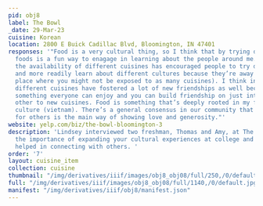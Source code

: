 ```yaml
---
pid: obj8
label: The Bowl
_date: 29-Mar-23
cuisine: Korean
location: 2800 E Buick Cadillac Blvd, Bloomington, IN 47401
responses: '"Food is a very cultural thing, so I think that by trying different cultural/ethnic
  foods is a fun way to enagage in learning about the people around me. Yes, I think
  the availability of different cuisines has encouraged people to try different foods
  and more readily learn about different cultures because they’re away from home (a
  place where you might not be exposed to as many cuisines). I think in general, the
  different cuisines have fostered a lot of new friendships as well because food is
  something everyone can enjoy and you can build friendship on just introducing each
  other to new cuisines. Food is something that’s deeply rooted in my family and my
  culture (vietnam). There’s a general consensus in our community that cooking food
  for others is the main way of showing love and generosity."'
website: yelp.com/biz/the-bowl-bloomington-3
description: 'Lindsey interviewed two freshman, Thomas and Amy, at The Bowl. We discussed
  the importance of expanding your cultural experiences at college and how this has
  helped in connecting with others. '
order: '7'
layout: cuisine_item
collection: cuisine
thumbnail: "/img/derivatives/iiif/images/obj8_obj08/full/250,/0/default.jpg"
full: "/img/derivatives/iiif/images/obj8_obj08/full/1140,/0/default.jpg"
manifest: "/img/derivatives/iiif/obj8/manifest.json"
---
```

